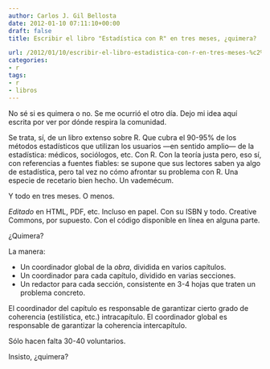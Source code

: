 ```yaml
---
author: Carlos J. Gil Bellosta
date: 2012-01-10 07:11:10+00:00
draft: false
title: Escribir el libro "Estadística con R" en tres meses, ¿quimera?

url: /2012/01/10/escribir-el-libro-estadistica-con-r-en-tres-meses-%c2%bfquimera/
categories:
- r
tags:
- r
- libros
---
```


No sé si es quimera o no. Se me ocurrió el otro día. Dejo mi idea aquí escrita por ver por dónde respira la comunidad.

Se trata, sí, de un libro extenso sobre R. Que cubra el 90-95% de los métodos estadísticos que utilizan los usuarios —en sentido amplio— de la estadística: médicos, sociólogos, etc. Con R. Con la teoría justa pero, eso sí, con referencias a fuentes fiables: se supone que sus lectores saben ya algo de estadística, pero tal vez no cómo afrontar su problema con R. Una especie de recetario bien hecho. Un vademécum.

Y todo en tres meses. O menos.

_Editado_ en HTML, PDF, etc. Incluso en papel. Con su ISBN y todo. Creative Commons, por supuesto. Con el código disponible en línea en alguna parte.

¿Quimera?

La manera:

* Un coordinador global de la _obra_, dividida en varios capítulos.
* Un coordinador para cada capítulo, dividido en varias secciones.
* Un redactor para cada sección, consistente en 3-4 hojas que traten un problema concreto.

El coordinador del capítulo es responsable de garantizar cierto grado de coherencia (estilística, etc.) intracapítulo. El coordinador global es responsable de garantizar la coherencia intercapítulo.

Sólo hacen falta 30-40 voluntarios.

Insisto, ¿quimera?

